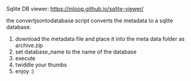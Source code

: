 Sqlite DB viewer: https://inloop.github.io/sqlite-viewer/

the convertjsontodatabase script converts the metadata to a sqlite database.
1. download the metadata file and place it into the meta data folder as archive.zip
2. set database_name to the name of the database
3. execute
4. twiddle your thumbs
5. enjoy :)
